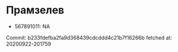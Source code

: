 # Прамзелев
- 567891011: NA

Commit: b233fdefba2fa9d368439cdcddd4c21b7f16266b
 fetched at: 20200922-201759
